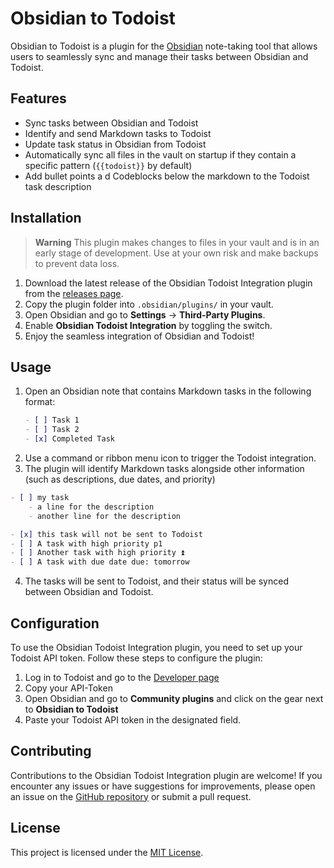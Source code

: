
# Obsidian to Todoist

Obsidian to Todoist is a plugin for the [Obsidian](https://obsidian.md/) note-taking tool that allows users to seamlessly sync and manage their tasks between Obsidian and Todoist.

## Features

- Sync tasks between Obsidian and Todoist
- Identify and send Markdown tasks to Todoist
- Update task status in Obsidian from Todoist
- Automatically sync all files in the vault on startup if they contain a specific pattern (`{{todoist}}` by default)
- Add bullet points a d Codeblocks below the markdown to the Todoist task description


## Installation

> **Warning**
> This plugin makes changes to files in your vault and is in an early stage of development.
> Use at your own risk and make backups to prevent data loss.


1. Download the latest release of the Obsidian Todoist Integration plugin from the [releases page](https://github.com/VFMR/obsidian-todoist/releases).
2. Copy the plugin folder into `.obsidian/plugins/` in your vault.
3. Open Obsidian and go to **Settings** -> **Third-Party Plugins**.
4. Enable **Obsidian Todoist Integration** by toggling the switch.
5. Enjoy the seamless integration of Obsidian and Todoist!


## Usage

1. Open an Obsidian note that contains Markdown tasks in the following format:
   ```markdown
   - [ ] Task 1
   - [ ] Task 2
   - [x] Completed Task
   ```
2. Use a command or ribbon menu icon to trigger the Todoist integration.
3. The plugin will identify Markdown tasks alongside other information (such as descriptions, due dates, and priority)
  ```markdown
  - [ ] my task
      - a line for the description
      - another line for the description

  - [x] this task will not be sent to Todoist
  - [ ] A task with high priority p1
  - [ ] Another task with high priority ⏫
  - [ ] A task with due date due: tomorrow
  ```
4. The tasks will be sent to Todoist, and their status will be synced between Obsidian and Todoist.


## Configuration

To use the Obsidian Todoist Integration plugin, you need to set up your Todoist API token. Follow these steps to configure the plugin:

1. Log in to Todoist and go to the [Developer page](https://todoist.com/app/settings/integrations/developer)
2. Copy your API-Token
3. Open Obsidian and go to **Community plugins** and click on the gear next to **Obsidian to Todoist**
4. Paste your Todoist API token in the designated field.


## Contributing

Contributions to the Obsidian Todoist Integration plugin are welcome! If you encounter any issues or have suggestions for improvements, please open an issue on the [GitHub repository](https://github.com/MVFR/obsidian-todoist) or submit a pull request.


## License

This project is licensed under the [MIT License](LICENSE).

